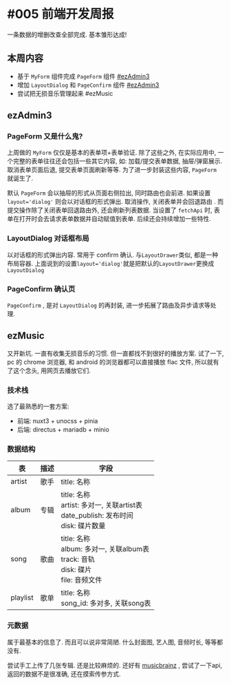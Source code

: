 <!--
 * @Author: NMTuan
 * @Email: NMTuan@qq.com
 * @Date: 2022-08-06 17:59:09
 * @LastEditTime: 2022-08-06 17:59:28
 * @LastEditors: NMTuan
 * @Description: 
 * @FilePath: \muyi.dev\docs\logs\2022-08-06.md
-->
# #005 前端开发周报

一条数据的增删改查全部完成. 基本雏形达成!

## 本周内容

* 基于 `MyForm` 组件完成 `PageForm` 组件 [#ezAdmin3](/ezadmin3/)
* 增加 `LayoutDialog` 和 `PageConfirm` 组件 [#ezAdmin3](/ezadmin3/)
* 尝试把无损音乐管理起来 #ezMusic

## ezAdmin3

### PageForm 又是什么鬼?

上周做的 `MyForm` 仅仅是基本的表单项+表单验证. 除了这些之外, 在实际应用中, 一个完整的表单往往还会包括一些其它内容, 如: 加载/提交表单数据, 抽屉/弹窗展示. 取消表单页面后退, 提交表单页面刷新等等. 为了进一步封装这些内容, `PageForm` 就诞生了.

默认 `PageForm` 会以抽屉的形式从页面右侧拉出, 同时路由也会前进. 如果设置 `layout='dialog'` 则会以对话框的形式弹出. 取消操作, 关闭表单并会回退路由 . 而提交操作除了关闭表单回退路由外, 还会刷新列表数据. 当设置了 `fetchApi` 时, 表单在打开时会去请求表单数据并自动赋值到表单. 后续还会持续增加一些特性.


### LayoutDialog 对话框布局

以对话框的形式弹出内容. 常用于 confirm 确认. 与`LayoutDrawer`类似, 都是一种布局容器. 上面说到的设置`layout='dialog'`就是把默认的`LayoutDrawer`更换成`LayoutDialog`


### PageConfirm 确认页

`PageConfirm` , 是对 `LayoutDialog` 的再封装, 进一步拓展了路由及异步请求等处理.


## ezMusic

又开新坑. 一直有收集无损音乐的习惯. 但一直都找不到很好的播放方案. 试了一下, pc 的 chrome 浏览器, 和 android 的浏览器都可以直接播放 flac 文件, 所以就有了这个念头, 用网页去播放它们.

### 技术栈

选了最熟悉的一套方案:

* 前端: nuxt3 + unocss + pinia
* 后端: directus + mariadb + minio

### 数据结构

| 表       | 描述 | 字段                                                                              |
| ---------- | ------ | ----------------------------------------------------------------------------------- |
| artist   | 歌手 | title: 名称                                                                       |
| album    | 专辑 | title: 名称<br />artist: 多对一, 关联artist表<br />date_publish: 发布时间<br />disk: 碟片数量 |
| song     | 歌曲 | title: 名称<br />album: 多对一, 关联album表<br />track: 音轨<br />disk: 碟片<br />file: 音频文件  |
| playlist | 歌单 | title: 名称<br />song_id: 多对多, 关联song表                                          |

### 元数据

属于最基本的信息了. 而且可以说非常简陋. 什么封面图, 艺人图, 音频时长, 等等都没有. 

尝试手工上传了几张专辑. 还是比较麻烦的. 还好有 [musicbrainz](https://musicbrainz.org/) , 尝试了一下api, 返回的数据不是很准确, 还在摸索传参方式.
